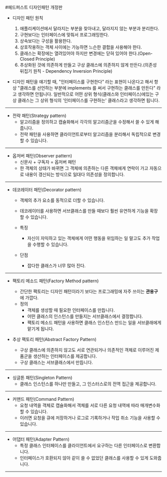 #헤드퍼스트 디자인패턴 개정판

- 디자인 패턴 원칙
  1. 애플리케이션에서 달라지는 부분을 찾아내고, 달라지지 않는 부분과 분리한다.
  2. 구현보다는 인터페이스에 맞춰서 프로그래밍한다.
  3. 상속보다는 구성을 활용한다.
  4. 상호작용하는 객체 사이에는 가능하면 느슨한 결합을 사용해야 한다.
  5. 클래스는 확장에는 열려있어야 하지만 변경에는 닫혀 있어야 한다.(Open-Closed Principle)
  6. 추상화된 것에 의존하게 만들고 구상 클래스에 의존하지 않게 만든다.(의존성 뒤집기 원칙 - Dependency Inversion Principle)

- 디자인 패턴을 얘기할 때, "인터페이스를 구현한다" 라는 표현이 나온다고 해서 항상 "클래스를 선언하는 부분에 implements 를 써서 구현하는 클래스를 만든다" 라고
  생각하면 안됩니다. 일반적으로 어떤 상위 형식(클래스와 인터페이스)에있는 구상 클래스는 그 상위 형식의 '인터페이스를 구현하는' 클래스라고 생각하면 됩니다.

---
- 전략 패턴(Strategy pattern)
  - 알고리즘을 정의하고 캡슐화해서 각각의 알고리즘군을 수정해서 쓸 수 있게 해줍니다.
  - 전략 패턴을 사용하면 클라이언트로부터 알고리즘을 분리해서 독립적으로 변경할 수 있습니다.

---
- 옵저버 패턴(Observer pattern)
  - 신문사 + 구독자 = 옵저버 패턴 
  - 한 객체의 상태가 바뀌면 그 객체에 의존하는 다른 객체에게 연락이 가고 자동으로 내용이 갱신되는 방식으로 일대다 의존성을 정의합니다.

---
- 데코레이터 패턴(Decorator pattern)
  - 객체의 추가 요소를 동적으로 더할 수 있습니다.
  - 데코레이터를 사용하면 서브클래스를 만들 때보다 훨씬 유연하게 기능을 확장할 수 있습니다.
  
  - 특징 
    - 자신이 자익하고 있는 객체에게 어떤 행동을 위임하는 일 말고도 추가 작업을 수행할 수 있습니다.
  - 단점
    - 잡다한 클래스가 너무 많아 진다.
  
---
- 팩토리 메소드 패턴(Factory Method pattern)
  - 간단한 팩토리는 디자인 패턴이라기 보다는 프로그래밍에 자주 쓰이는 **관용구** 에 가깝다.
  - 정의
    - 객체를 생성할 때 필요한 인터페이스를 만듭니다.
    - 어떤 클래스의 인스턴스를 만들지는 서브클래스에서 결정합니다.
    - 팩토리 메소드 패턴을 사용하면 클래스 인스턴스 만드는 일을 서브클래에게 맡기게 됩니다.

- 추상 팩토리 패턴(Abstract Factory Pattern)
  - 구상 클래스에 의존하지 않고도 서로 연관되거나 의존적인 객체로 이루어진 제품군을 생산하는 인터페이스를 제공합니다.
  - 구상 클래스는 서브클래스에서 만듭니다.
  
---
- 싱글톤 패턴(Singleton Pattern)
  - 클래스 인스턴스를 하나만 만들고, 그 인스터스로의 전역 접근을 제공합니다.

---
- 커맨드 패턴(Command Pattern)
  - 요청 내역을 객체로 캡슐화해서 객체를 서로 다른 요청 내역에 따라 매개변수화할 수 있습니다.
  - 이러면 요청을 큐에 저장하거나 로그로 기록하거나 작업 취소 기능을 사용할 수 있습니다.

---
- 어댑터 패턴(Adapter Pattern)
  - 특정 클래스 인터페이스를 클라이언트에서 요구하는 다른 인터페이스로 변환합니다.
  - 인터페이스가 호환되지 않아 같이 쓸 수 없었던 클래스를 사용할 수 있게 도와줍니다.

---


  